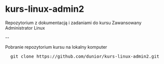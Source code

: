 # kurs-linux-admin2
Repozytorium z dokumentacją i zadaniami do kursu Zawansowany Administrator Linux 

--

Pobranie repozytorium kursu na lokalny komputer
<pre>  git clone https://github.com/dunior/kurs-linux-admin2.git   </pre>
